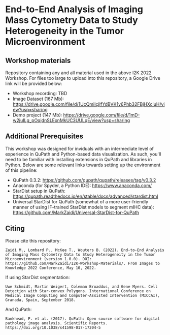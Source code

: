 # End-to-End Analysis of Imaging Mass Cytometry Data to Study Heterogeneity in the Tumor Microenvironment
## Workshop materials
Repository containing any and all material used in the above I2K 2022 Workshop. For files too large to upload into this repository, a Google Drive link will be provided below:
- Workshop recording: TBD
- Image Dataset (167 Mb): https://drive.google.com/file/d/1UcQmiIcjIfYdBVK1v6Phb32FBjHXciuH/view?usp=sharing
- Demo project (147 Mb): https://drive.google.com/file/d/1mD-w2juILg_pOqjdnSLExnMkUC3UULqE/view?usp=sharing

## Additional Prerequisites
This workshop was designed for inviduals with an intermediate level of experience in QuPath and Python-based data visualization. As such, you'll need to be familiar with installing extensions in QuPath and libraries in Python. Below are some relevant links towards setting up the environment of this pipeline:
- QuPath 0.3.2: https://github.com/qupath/qupath/releases/tag/v0.3.2
- Anaconda (for Spyder, a Python IDE): https://www.anaconda.com/
- StarDist setup in QuPath: https://qupath.readthedocs.io/en/stable/docs/advanced/stardist.html
- Universal StarDist for QuPath (somewhat of a more user-friendly manner of using IF-trained StarDist models to segment mIHC data): https://github.com/MarkZaidi/Universal-StarDist-for-QuPath

## Citing
Please cite this repository:
```
Zaidi M., Lombard P., McKee T., Wouters B. (2022). End-to-End Analysis of Imaging Mass Cytometry Data to Study Heterogeneity in the Tumor Microenvironment (version 1.0.0). DOI: https://github.com/MarkZaidi/I2K-Workshop-Materials/. From Images to Knowledge 2022 Conference, May 10, 2022.
```
If using StarDist segmentation:
```
Uwe Schmidt, Martin Weigert, Coleman Broaddus, and Gene Myers. Cell Detection with Star-convex Polygons. International Conference on Medical Image Computing and Computer-Assisted Intervention (MICCAI), Granada, Spain, September 2018.
```
And QuPath:
```
Bankhead, P. et al. (2017). QuPath: Open source software for digital pathology image analysis. Scientific Reports. https://doi.org/10.1038/s41598-017-17204-5
```

